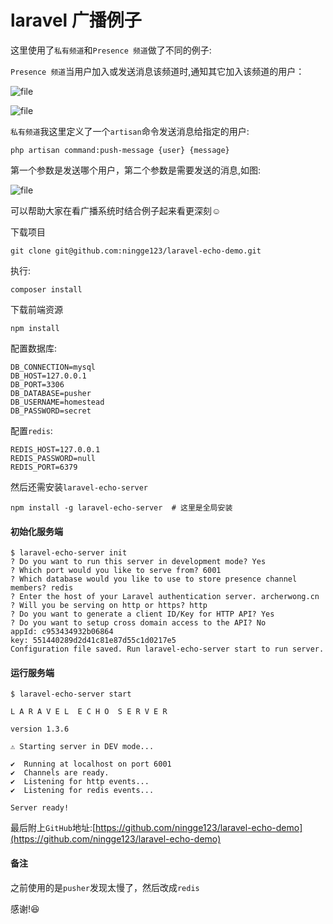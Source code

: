 # laravel 广播例子

这里使用了`私有频道`和`Presence 频道`做了不同的例子:

`Presence 频道`当用户加入或发送消息该频道时,通知其它加入该频道的用户：

![file](https://lccdn.phphub.org/uploads/images/201805/18/10797/TJdYD1aX2m.gif?imageView2/2/w/1240/h/0)

![file](https://lccdn.phphub.org/uploads/images/201805/18/10797/TalVOx9dFQ.gif?imageView2/2/w/1240/h/0)

`私有频道`我这里定义了一个`artisan`命令发送消息给指定的用户:
```
php artisan command:push-message {user} {message}
```
第一个参数是发送哪个用户，第二个参数是需要发送的消息,如图:

![file](https://lccdn.phphub.org/uploads/images/201805/18/10797/C6oxLVsXZ5.gif?imageView2/2/w/1240/h/0)

可以帮助大家在看广播系统时结合例子起来看更深刻:relaxed:

下载项目

```angular2html
git clone git@github.com:ningge123/laravel-echo-demo.git
```

执行:
```angular2html
composer install 
```
下载前端资源
```
npm install
```
配置数据库:
```
DB_CONNECTION=mysql
DB_HOST=127.0.0.1
DB_PORT=3306
DB_DATABASE=pusher
DB_USERNAME=homestead
DB_PASSWORD=secret
```

配置`redis`:
```
REDIS_HOST=127.0.0.1
REDIS_PASSWORD=null
REDIS_PORT=6379
```

然后还需安装`laravel-echo-server`
```
npm install -g laravel-echo-server  # 这里是全局安装
```

#### 初始化服务端

```shell
$ laravel-echo-server init 
? Do you want to run this server in development mode? Yes
? Which port would you like to serve from? 6001
? Which database would you like to use to store presence channel members? redis
? Enter the host of your Laravel authentication server. archerwong.cn
? Will you be serving on http or https? http
? Do you want to generate a client ID/Key for HTTP API? Yes
? Do you want to setup cross domain access to the API? No
appId: c953434932b06864
key: 551440289d2d41c81e87d55c1d0217e5
Configuration file saved. Run laravel-echo-server start to run server.
```
#### 运行服务端
```shell
$ laravel-echo-server start

L A R A V E L  E C H O  S E R V E R

version 1.3.6

⚠ Starting server in DEV mode...

✔  Running at localhost on port 6001
✔  Channels are ready.
✔  Listening for http events...
✔  Listening for redis events...

Server ready!
```

最后附上`GitHub`地址:[https://github.com/ningge123/laravel-echo-demo](https://github.com/ningge123/laravel-echo-demo)

#### 备注

之前使用的是`pusher`发现太慢了，然后改成`redis`

感谢!:laughing: